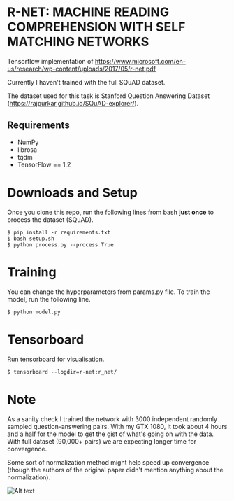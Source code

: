 # R-NET: MACHINE READING COMPREHENSION WITH SELF MATCHING NETWORKS

Tensorflow implementation of https://www.microsoft.com/en-us/research/wp-content/uploads/2017/05/r-net.pdf

Currently I haven't trained with the full SQuAD dataset.

The dataset used for this task is Stanford Question Answering Dataset (https://rajpurkar.github.io/SQuAD-explorer/).

## Requirements
  * NumPy
  * librosa
  * tqdm
  * TensorFlow == 1.2

# Downloads and Setup
Once you clone this repo, run the following lines from bash **just once** to process the dataset (SQuAD).
```shell
$ pip install -r requirements.txt
$ bash setup.sh
$ python process.py --process True
```

# Training
You can change the hyperparameters from params.py file.
To train the model, run the following line.
```shell
$ python model.py
```

# Tensorboard
Run tensorboard for visualisation.
```shell
$ tensorboard --logdir=r-net:r_net/
```

# Note
As a sanity check I trained the network with 3000 independent randomly sampled question-answering pairs. With my GTX 1080, it took about 4 hours and a half for the model to get the gist of what's going on with the data. With full dataset (90,000+ pairs) we are expecting longer time for convergence.

Some sort of normalization method might help speed up convergence (though the authors of the original paper didn't mention anything about the normalization).

![Alt text](/../dev/screenshots/figure.png?raw=true "Training error")
